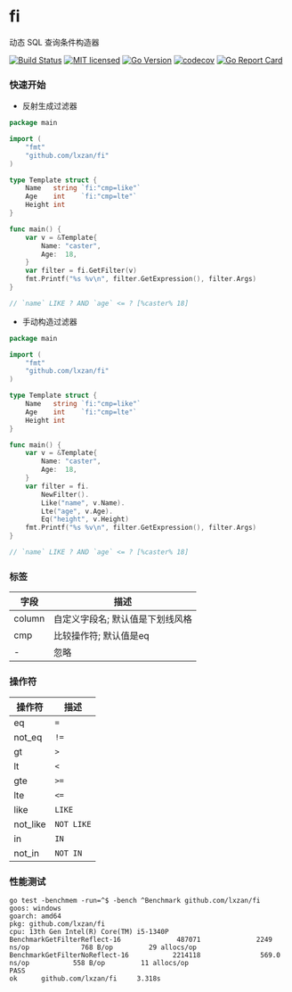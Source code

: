 # fi

动态 SQL 查询条件构造器

[![Build Status][1]][2] [![MIT licensed][3]][4] [![Go Version][5]][6] [![codecov][7]][8] [![Go Report Card][9]][10]

[1]: https://github.com/lxzan/fi/workflows/Go%20Test/badge.svg?branch=main

[2]: https://github.com/lxzan/fi/actions?query=branch%3Amain

[3]: https://img.shields.io/badge/license-MIT-blue.svg

[4]: LICENSE

[5]: https://img.shields.io/badge/go-%3E%3D1.18-30dff3?style=flat-square&logo=go

[6]: https://github.com/lxzan/fi

[7]: https://codecov.io/github/lxzan/fi/branch/main/graph/badge.svg?token=uMNEU3cEsM

[8]: https://app.codecov.io/gh/lxzan/fi

[9]: https://goreportcard.com/badge/github.com/lxzan/fi

[10]: https://goreportcard.com/report/github.com/lxzan/fi

### 快速开始

- 反射生成过滤器

```go
package main

import (
	"fmt"
	"github.com/lxzan/fi"
)

type Template struct {
	Name   string `fi:"cmp=like"`
	Age    int    `fi:"cmp=lte"`
	Height int
}

func main() {
	var v = &Template{
		Name: "caster",
		Age:  18,
	}
	var filter = fi.GetFilter(v)
	fmt.Printf("%s %v\n", filter.GetExpression(), filter.Args)
}

// `name` LIKE ? AND `age` <= ? [%caster% 18]
```

- 手动构造过滤器

```go
package main

import (
	"fmt"
	"github.com/lxzan/fi"
)

type Template struct {
	Name   string `fi:"cmp=like"`
	Age    int    `fi:"cmp=lte"`
	Height int
}

func main() {
	var v = &Template{
		Name: "caster",
		Age:  18,
	}
	var filter = fi.
		NewFilter().
		Like("name", v.Name).
		Lte("age", v.Age).
		Eq("height", v.Height)
	fmt.Printf("%s %v\n", filter.GetExpression(), filter.Args)
}

// `name` LIKE ? AND `age` <= ? [%caster% 18]
```

### 标签

| 字段     | 描述                |
|--------|-------------------|
| column | 自定义字段名; 默认值是下划线风格 |
| cmp    | 比较操作符; 默认值是eq     |
| -      | 忽略                |

### 操作符

| 操作符      | 描述         |
|----------|------------|
| eq       | `=`        |
| not_eq   | `!=`       |
| gt       | `>`        |
| lt       | `<`        |
| gte      | `>=`       |
| lte      | `<=`       |
| like     | `LIKE`     |
| not_like | `NOT LIKE` |
| in       | `IN`       |
| not_in   | `NOT IN`   |

### 性能测试

```
go test -benchmem -run=^$ -bench ^Benchmark github.com/lxzan/fi
goos: windows
goarch: amd64
pkg: github.com/lxzan/fi
cpu: 13th Gen Intel(R) Core(TM) i5-1340P
BenchmarkGetFilterReflect-16              487071              2249 ns/op             768 B/op         29 allocs/op
BenchmarkGetFilterNoReflect-16           2214118               569.0 ns/op           558 B/op         11 allocs/op
PASS
ok      github.com/lxzan/fi     3.318s
```